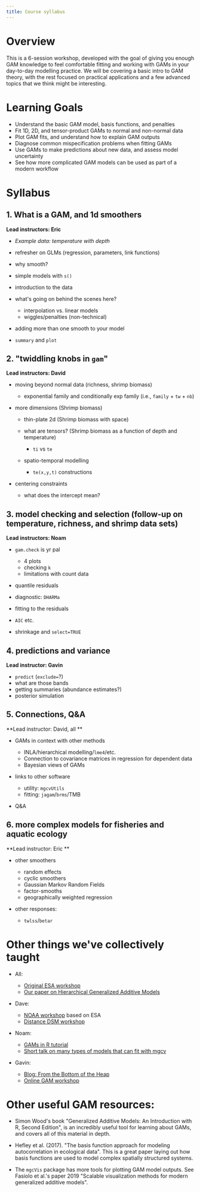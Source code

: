 ```yaml
---
title: Course syllabus
---
```


# Overview

This is a 6-session workshop, developed with the goal of giving you enough GAM knowledge to feel comfortable fitting and working with GAMs in your day-to-day modelling practice. We will be covering a basic intro to GAM theory, with the rest focused on practical applications and a few advanced topics that we think might be interesting.

# Learning Goals

-   Understand the basic GAM model, basis functions, and penalties
-   Fit 1D, 2D, and tensor-product GAMs to normal and non-normal data
-   Plot GAM fits, and understand how to explain GAM outputs
-   Diagnose common mispecification problems when fitting GAMs
-   Use GAMs to make predictions about new data, and assess model uncertainty
-   See how more complicated GAM models can be used as part of a modern workflow

# Syllabus

## 1. What is a GAM, and 1d smoothers

**Lead instructors: Eric**

-   *Example data: temperature with depth*

-   refresher on GLMs (regression, parameters, link functions)

-   why smooth?

-   simple models with `s()`

-   introduction to the data

-   what's going on behind the scenes here?

    -   interpolation vs. linear models
    -   wiggles/penalties (non-technical)

-   adding more than one smooth to your model

-   `summary` and `plot`

## 2. "twiddling knobs in `gam`"

**Lead instructors: David**

-   moving beyond normal data (richness, shrimp biomass)

    -   exponential family and conditionally exp family (i.e., `family` + `tw` + `nb`)

-   more dimensions (Shrimp biomass)

    -   thin-plate 2d (Shrimp biomass with space)

    -   what are tensors? (Shrimp biomass as a function of depth and temperature)

        -   `ti` vs `te`

    -   spatio-temporal modelling

        -   `te(x,y,t)` constructions

-   centering constraints

    -   what does the intercept mean?

## 3. model checking and selection (follow-up on temperature, richness, and shrimp data sets)

**Lead instructors: Noam**

-   `gam.check` is yr pal

    -   4 plots
    -   checking `k`
    -   limitations with count data

-   quantile residuals

-   diagnostic: `DHARMa`

-   fitting to the residuals

-   `AIC` etc.

-   shrinkage and `select=TRUE`

## 4. predictions and variance

**Lead instructor: Gavin**

-   `predict` (`exclude=`?)
-   what are those bands
-   getting summaries (abundance estimates?)
-   posterior simulation


## 5. Connections, Q&A

**Lead instructor: David, all **

-   GAMs in context with other methods

    -   INLA/hierarchical modelling/`lme4`/etc.
    -   Connection to covariance matrices in regression for dependent data
    -   Bayesian views of GAMs

-   links to other software

    -   utility: `mgcvUtils`
    -   fitting: `jagam`/`brms`/TMB

-   Q&A



## 6. more complex models for fisheries and aquatic ecology

**Lead instructor: Eric **

-   other smoothers

    -   random effects
    -   cyclic smoothers
    -   Gaussian Markov Random Fields
    -   factor-smooths
    -   geographically weighted regression

-   other responses:

    -   `twlss`/`betar`

# Other things we've collectively taught


-   All:

    -   [Original ESA workshop](https://eric-pedersen.github.io/mgcv-esa-workshop/)
    -   [Our paper on Hierarchical Generalized Additive Models](https://peerj.com/articles/6876/)


-   Dave:

    -   [NOAA workshop](https://converged.yt/mgcv-workshop/) based on ESA
    -   [Distance DSM workshop](http://workshops.distancesampling.org/online-dsm-2020/)

-   Noam:

    -   [GAMs in R tutorial](https://noamross.github.io/gams-in-r-course/)
    -   [Short talk on many types of models that can fit with mgcv](https://raw.githubusercontent.com/noamross/gam-resources/master/2017-11-14-noamross-gams-nyhackr.pdf)

-   Gavin:

    -   [Blog: From the Bottom of the Heap](https://fromthebottomoftheheap.net/)
    -   [Online GAM workshop](https://www.youtube.com/watch?v=sgw4cu8hrZM&feature=youtu.be)


# Other useful GAM resources:

 - Simon Wood's book "Generalized Additive Models: An Introduction with R, Second Edition", is an incredibly useful tool for learning about GAMs, and covers all of this material in depth.
 
- Hefley et al. (2017). "The basis function approach for modeling autocorrelation in ecological data". This is a great paper laying out how basis functions are used to model complex spatially structured systems. 


- The `mgcVis` package has more tools for plotting GAM model outputs. See Fasiolo et al.'s paper 2019 "Scalable visualization methods for modern generalized additive models". 
